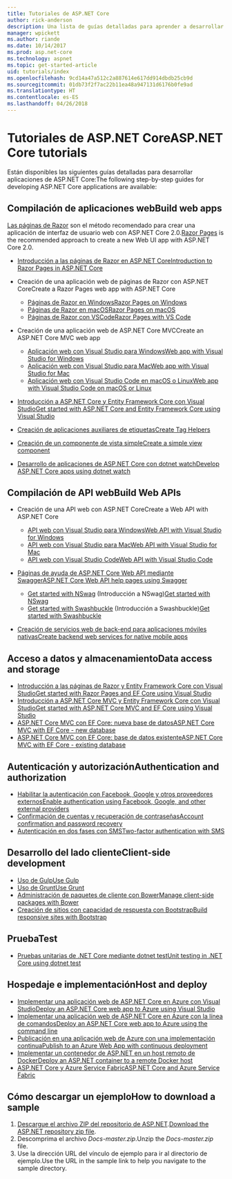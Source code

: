 ```yaml
---
title: Tutoriales de ASP.NET Core
author: rick-anderson
description: Una lista de guías detalladas para aprender a desarrollar aplicaciones de ASP.NET Core.
manager: wpickett
ms.author: riande
ms.date: 10/14/2017
ms.prod: asp.net-core
ms.technology: aspnet
ms.topic: get-started-article
uid: tutorials/index
ms.openlocfilehash: 9cd14a47a512c2a887614e617dd914dbdb25cb9d
ms.sourcegitcommit: 01db73f2f7ac22b11ea48a947131d6176b0fe9ad
ms.translationtype: HT
ms.contentlocale: es-ES
ms.lasthandoff: 04/26/2018
---
```

# <a name="aspnet-core-tutorials"></a><span data-ttu-id="7c66d-103">Tutoriales de ASP.NET Core</span><span class="sxs-lookup"><span data-stu-id="7c66d-103">ASP.NET Core tutorials</span></span>

<span data-ttu-id="7c66d-104">Están disponibles las siguientes guías detalladas para desarrollar aplicaciones de ASP.NET Core:</span><span class="sxs-lookup"><span data-stu-id="7c66d-104">The following step-by-step guides for developing ASP.NET Core applications are available:</span></span>

## <a name="build-web-apps"></a><span data-ttu-id="7c66d-105">Compilación de aplicaciones web</span><span class="sxs-lookup"><span data-stu-id="7c66d-105">Build web apps</span></span>

<span data-ttu-id="7c66d-106">[Las páginas de Razor](xref:mvc/razor-pages/index) son el método recomendado para crear una aplicación de interfaz de usuario web con ASP.NET Core 2.0.</span><span class="sxs-lookup"><span data-stu-id="7c66d-106">[Razor Pages](xref:mvc/razor-pages/index) is the recommended approach to create a new Web UI app with ASP.NET Core 2.0.</span></span>

* [<span data-ttu-id="7c66d-107">Introducción a las páginas de Razor en ASP.NET Core</span><span class="sxs-lookup"><span data-stu-id="7c66d-107">Introduction to Razor Pages in ASP.NET Core</span></span>](xref:mvc/razor-pages/index)
* <span data-ttu-id="7c66d-108">Creación de una aplicación web de páginas de Razor con ASP.NET Core</span><span class="sxs-lookup"><span data-stu-id="7c66d-108">Create a Razor Pages web app with ASP.NET Core</span></span>

   * [<span data-ttu-id="7c66d-109">Páginas de Razor en Windows</span><span class="sxs-lookup"><span data-stu-id="7c66d-109">Razor Pages on Windows</span></span>](xref:tutorials/razor-pages/index)
   * [<span data-ttu-id="7c66d-110">Páginas de Razor en macOS</span><span class="sxs-lookup"><span data-stu-id="7c66d-110">Razor Pages on macOS</span></span>](xref:tutorials/razor-pages-mac/index)
   * [<span data-ttu-id="7c66d-111">Páginas de Razor con VSCode</span><span class="sxs-lookup"><span data-stu-id="7c66d-111">Razor Pages with VS Code</span></span>](xref:tutorials/razor-pages-vsc/index)  

* <span data-ttu-id="7c66d-112">Creación de una aplicación web de ASP.NET Core MVC</span><span class="sxs-lookup"><span data-stu-id="7c66d-112">Create an ASP.NET Core MVC web app</span></span>

   * [<span data-ttu-id="7c66d-113">Aplicación web con Visual Studio para Windows</span><span class="sxs-lookup"><span data-stu-id="7c66d-113">Web app with Visual Studio for Windows</span></span>](xref:tutorials/first-mvc-app/index)
   * [<span data-ttu-id="7c66d-114">Aplicación web con Visual Studio para Mac</span><span class="sxs-lookup"><span data-stu-id="7c66d-114">Web app with Visual Studio for Mac</span></span>](xref:tutorials/first-mvc-app-mac/index)
   * [<span data-ttu-id="7c66d-115">Aplicación web con Visual Studio Code en macOS o Linux</span><span class="sxs-lookup"><span data-stu-id="7c66d-115">Web app with Visual Studio Code on macOS or Linux</span></span>](xref:tutorials/first-mvc-app-xplat/index)

* [<span data-ttu-id="7c66d-116">Introducción a ASP.NET Core y Entity Framework Core con Visual Studio</span><span class="sxs-lookup"><span data-stu-id="7c66d-116">Get started with ASP.NET Core and Entity Framework Core using Visual Studio</span></span>](xref:data/ef-mvc/index)
* [<span data-ttu-id="7c66d-117">Creación de aplicaciones auxiliares de etiquetas</span><span class="sxs-lookup"><span data-stu-id="7c66d-117">Create Tag Helpers</span></span>](xref:mvc/views/tag-helpers/authoring)
* [<span data-ttu-id="7c66d-118">Creación de un componente de vista simple</span><span class="sxs-lookup"><span data-stu-id="7c66d-118">Create a simple view component</span></span>](xref:mvc/views/view-components#walkthrough-creating-a-simple-view-component)
* [<span data-ttu-id="7c66d-119">Desarrollo de aplicaciones de ASP.NET Core con dotnet watch</span><span class="sxs-lookup"><span data-stu-id="7c66d-119">Develop ASP.NET Core apps using dotnet watch</span></span>](xref:tutorials/dotnet-watch)

## <a name="build-web-apis"></a><span data-ttu-id="7c66d-120">Compilación de API web</span><span class="sxs-lookup"><span data-stu-id="7c66d-120">Build Web APIs</span></span>
* <span data-ttu-id="7c66d-121">Creación de una API web con ASP.NET Core</span><span class="sxs-lookup"><span data-stu-id="7c66d-121">Create a Web API with ASP.NET Core</span></span>

  * [<span data-ttu-id="7c66d-122">API web con Visual Studio para Windows</span><span class="sxs-lookup"><span data-stu-id="7c66d-122">Web API with Visual Studio for Windows</span></span>](xref:tutorials/first-web-api)
  * [<span data-ttu-id="7c66d-123">API web con Visual Studio para Mac</span><span class="sxs-lookup"><span data-stu-id="7c66d-123">Web API with Visual Studio for Mac</span></span>](xref:tutorials/first-web-api-mac)
  * [<span data-ttu-id="7c66d-124">API web con Visual Studio Code</span><span class="sxs-lookup"><span data-stu-id="7c66d-124">Web API with Visual Studio Code</span></span>](xref:tutorials/web-api-vsc)

* [<span data-ttu-id="7c66d-125">Páginas de ayuda de ASP.NET Core Web API mediante Swagger</span><span class="sxs-lookup"><span data-stu-id="7c66d-125">ASP.NET Core Web API help pages using Swagger</span></span>](xref:tutorials/web-api-help-pages-using-swagger)
  * <span data-ttu-id="7c66d-126">[Get started with NSwag](xref:tutorials/get-started-with-nswag) (Introducción a NSwag)</span><span class="sxs-lookup"><span data-stu-id="7c66d-126">[Get started with NSwag](xref:tutorials/get-started-with-nswag)</span></span>
  * <span data-ttu-id="7c66d-127">[Get started with Swashbuckle](xref:tutorials/get-started-with-swashbuckle) (Introducción a Swashbuckle)</span><span class="sxs-lookup"><span data-stu-id="7c66d-127">[Get started with Swashbuckle](xref:tutorials/get-started-with-swashbuckle)</span></span>

* [<span data-ttu-id="7c66d-128">Creación de servicios web de back-end para aplicaciones móviles nativas</span><span class="sxs-lookup"><span data-stu-id="7c66d-128">Create backend web services for native mobile apps</span></span>](xref:mobile/native-mobile-backend)

## <a name="data-access-and-storage"></a><span data-ttu-id="7c66d-129">Acceso a datos y almacenamiento</span><span class="sxs-lookup"><span data-stu-id="7c66d-129">Data access and storage</span></span>
* [<span data-ttu-id="7c66d-130">Introducción a las páginas de Razor y Entity Framework Core con Visual Studio</span><span class="sxs-lookup"><span data-stu-id="7c66d-130">Get started with Razor Pages and EF Core using Visual Studio</span></span>](xref:data/ef-rp/intro)
* [<span data-ttu-id="7c66d-131">Introducción a ASP.NET Core MVC y Entity Framework Core con Visual Studio</span><span class="sxs-lookup"><span data-stu-id="7c66d-131">Get started with ASP.NET Core MVC and EF Core using Visual Studio</span></span>](xref:data/ef-mvc/index)
* [<span data-ttu-id="7c66d-132">ASP.NET Core MVC con EF Core: nueva base de datos</span><span class="sxs-lookup"><span data-stu-id="7c66d-132">ASP.NET Core MVC with EF Core - new database</span></span>](/ef/core/get-started/aspnetcore/new-db)
* [<span data-ttu-id="7c66d-133">ASP.NET Core MVC con EF Core: base de datos existente</span><span class="sxs-lookup"><span data-stu-id="7c66d-133">ASP.NET Core MVC with EF Core - existing database</span></span>](/ef/core/get-started/aspnetcore/existing-db)

## <a name="authentication-and-authorization"></a><span data-ttu-id="7c66d-134">Autenticación y autorización</span><span class="sxs-lookup"><span data-stu-id="7c66d-134">Authentication and authorization</span></span>
* [<span data-ttu-id="7c66d-135">Habilitar la autenticación con Facebook, Google y otros proveedores externos</span><span class="sxs-lookup"><span data-stu-id="7c66d-135">Enable authentication using Facebook, Google, and other external providers</span></span>](xref:security/authentication/social/index)
* [<span data-ttu-id="7c66d-136">Confirmación de cuentas y recuperación de contraseñas</span><span class="sxs-lookup"><span data-stu-id="7c66d-136">Account confirmation and password recovery</span></span>](xref:security/authentication/accconfirm)
* [<span data-ttu-id="7c66d-137">Autenticación en dos fases con SMS</span><span class="sxs-lookup"><span data-stu-id="7c66d-137">Two-factor authentication with SMS</span></span>](xref:security/authentication/2fa)

## <a name="client-side-development"></a><span data-ttu-id="7c66d-138">Desarrollo del lado cliente</span><span class="sxs-lookup"><span data-stu-id="7c66d-138">Client-side development</span></span>
* [<span data-ttu-id="7c66d-139">Uso de Gulp</span><span class="sxs-lookup"><span data-stu-id="7c66d-139">Use Gulp</span></span>](xref:client-side/using-gulp)
* [<span data-ttu-id="7c66d-140">Uso de Grunt</span><span class="sxs-lookup"><span data-stu-id="7c66d-140">Use Grunt</span></span>](xref:client-side/using-grunt)
* [<span data-ttu-id="7c66d-141">Administración de paquetes de cliente con Bower</span><span class="sxs-lookup"><span data-stu-id="7c66d-141">Manage client-side packages with Bower</span></span>](xref:client-side/bower)
* [<span data-ttu-id="7c66d-142">Creación de sitios con capacidad de respuesta con Bootstrap</span><span class="sxs-lookup"><span data-stu-id="7c66d-142">Build responsive sites with Bootstrap</span></span>](xref:client-side/bootstrap)

## <a name="test"></a><span data-ttu-id="7c66d-143">Prueba</span><span class="sxs-lookup"><span data-stu-id="7c66d-143">Test</span></span>
* [<span data-ttu-id="7c66d-144">Pruebas unitarias de .NET Core mediante dotnet test</span><span class="sxs-lookup"><span data-stu-id="7c66d-144">Unit testing in .NET Core using dotnet test</span></span>](/dotnet/articles/core/testing/unit-testing-with-dotnet-test)

## <a name="host-and-deploy"></a><span data-ttu-id="7c66d-145">Hospedaje e implementación</span><span class="sxs-lookup"><span data-stu-id="7c66d-145">Host and deploy</span></span>
* [<span data-ttu-id="7c66d-146">Implementar una aplicación web de ASP.NET Core en Azure con Visual Studio</span><span class="sxs-lookup"><span data-stu-id="7c66d-146">Deploy an ASP.NET Core web app to Azure using Visual Studio</span></span>](xref:tutorials/publish-to-azure-webapp-using-vs)
* [<span data-ttu-id="7c66d-147">Implementar una aplicación web de ASP.NET Core en Azure con la línea de comandos</span><span class="sxs-lookup"><span data-stu-id="7c66d-147">Deploy an ASP.NET Core web app to Azure using the command line</span></span>](xref:tutorials/publish-to-azure-webapp-using-cli)
* [<span data-ttu-id="7c66d-148">Publicación en una aplicación web de Azure con una implementación continua</span><span class="sxs-lookup"><span data-stu-id="7c66d-148">Publish to an Azure Web App with continuous deployment</span></span>](xref:host-and-deploy/azure-apps/azure-continuous-deployment)
* [<span data-ttu-id="7c66d-149">Implementar un contenedor de ASP.NET en un host remoto de Docker</span><span class="sxs-lookup"><span data-stu-id="7c66d-149">Deploy an ASP.NET container to a remote Docker host</span></span>](/azure/vs-azure-tools-docker-hosting-web-apps-in-docker)
* [<span data-ttu-id="7c66d-150">ASP.NET Core y Azure Service Fabric</span><span class="sxs-lookup"><span data-stu-id="7c66d-150">ASP.NET Core and Azure Service Fabric</span></span>](/azure/service-fabric/service-fabric-add-a-web-frontend)

<a name="download"></a> 
## <a name="how-to-download-a-sample"></a><span data-ttu-id="7c66d-151">Cómo descargar un ejemplo</span><span class="sxs-lookup"><span data-stu-id="7c66d-151">How to download a sample</span></span>
1. <span data-ttu-id="7c66d-152">[Descargue el archivo ZIP del repositorio de ASP.NET](https://codeload.github.com/aspnet/Docs/zip/master).</span><span class="sxs-lookup"><span data-stu-id="7c66d-152">[Download the ASP.NET repository zip file](https://codeload.github.com/aspnet/Docs/zip/master).</span></span>
1. <span data-ttu-id="7c66d-153">Descomprima el archivo *Docs-master.zip*.</span><span class="sxs-lookup"><span data-stu-id="7c66d-153">Unzip the *Docs-master.zip* file.</span></span>
1. <span data-ttu-id="7c66d-154">Use la dirección URL del vínculo de ejemplo para ir al directorio de ejemplo.</span><span class="sxs-lookup"><span data-stu-id="7c66d-154">Use the URL in the sample link to help you navigate to the sample directory.</span></span> 
